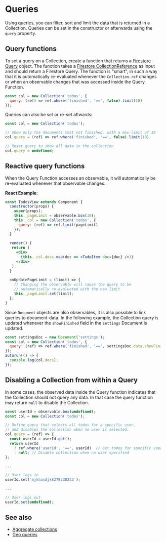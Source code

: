 # Queries

Using queries, you can filter, sort and limit the data that is returned in a Collection. Queries can be set in the constructor or afterwards using the `query` property.

## Query functions

To set a query on a Collection, create a function that returns a [Firestore Query](https://firebase.google.com/docs/reference/js/firebase.firestore.Query) object. The function takes a [Firestore CollectionReference](https://firebase.google.com/docs/reference/js/firebase.firestore.CollectionReference) as input and should return a Firestore Query. The function is "smart", in such a way that it is automatically re-evaluated whenever the `Collection.ref` changes or when an observable changes that was accessed inside the Query Function.

```js
const col = new Collection('todos', {
  query: (ref) => ref.where('finished', '==', false).limit(10)
});
```

Queries can also be set or re-set aftwards:

```js
const col = new Collection('todos');

// Show only the documents that not finished, with a max-limit of 10
col.query = (ref) => ref.where('finished', '==', false).limit(10);

// Reset query to show all data in the collection
col.query = undefined;
```

## Reactive query functions

When the Query Function accesses an observable, it will automatically be re-evaluated whenever that observable changes.

**React Example:**

```jsx
const TodosView extends Component {
  constructor(props) {
    super(props);
    this._pageLimit = observable.box(10);
    this._col = new Collection('todos', {
      query: (ref) => ref.limit(pageLimit)
    });
  }
  
  render() {
   return (
     <div>
       {this._col.docs.map(doc => <TodoItem doc={doc} />)}
     </div>
   );
  }
  
  onUpdatePageLimit = (limit) => {
    // Changing the observable will cause the query to be 
    // automatically re-evaluated with the new limit
    this._pageLimit.set(limit);
  };
}
```

Since `Document` objects are also observables, it is also possible
to link queries to document-data. In the following example, the Collection query is updated whenever the `showFinished` field in the `settings` Document is updated.

```js
const settingsDoc = new Document('settings');
const col = new Collection('todos', {
  query: (ref) => ref.where('finished', '==', settingsDoc.data.showFinished)
});
autorun(() => {
  console.log(col.docs);
});
```

## Disabling a Collection from within a Query

In some cases, the observed data inside the Query function indicates that the Collection should not query any data. In that case the query function may return `null` to disable the Collection.

```js
const userId = observable.box(undefined);
const col = new Collection('todos');

// Define query that selects all todos for a specific user,
// and disables the Collection when no user is selected.
col.query = (ref) => {
  const userId = userId.get();
  return userId
  	? ref.where('userId', '==', userId)  // Get todos for specific user
  	: null; // Disable collection when no user specified
};

...

// User logs in
userId.set('mjkhasdjk8278238223');

...

// User logs out
userId.set(undefined);
```


## See also

- [Aggregate collections](./guides/AggregateCollections.md)
- [Geo queries](./guides/GeoQueries.md)
